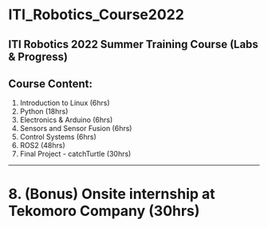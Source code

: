 # ITI_Robotics_Course2022
## ITI Robotics 2022 Summer Training Course (Labs & Progress)

## Course Content:
1. Introduction to Linux (6hrs)
2. Python (18hrs)
3. Electronics & Arduino (6hrs)
4. Sensors and Sensor Fusion (6hrs)
5. Control Systems (6hrs)
6. ROS2 (48hrs)
7. Final Project - catchTurtle (30hrs)
--------
# 8. (Bonus) Onsite internship at Tekomoro Company (30hrs)
